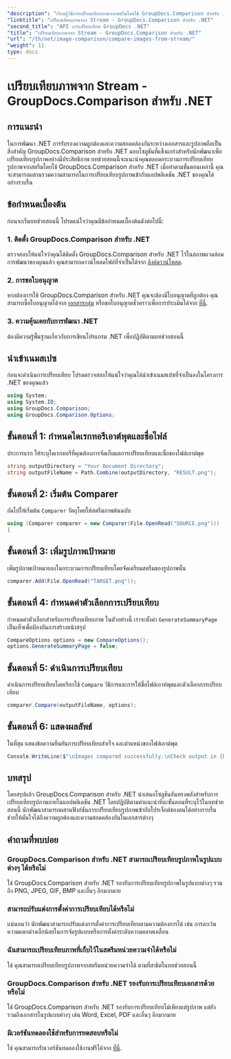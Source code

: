 ```yaml
---
"description": "เรียนรู้วิธีการเปรียบเทียบภาพจากสตรีมโดยใช้ GroupDocs.Comparison สำหรับ .NET คำแนะนำทีละขั้นตอนสำหรับการผสานรวมเข้ากับแอปพลิเคชัน .NET ได้อย่างราบรื่น"
"linktitle": "เปรียบเทียบภาพจาก Stream - GroupDocs.Comparison สำหรับ .NET"
"second_title": "API การเปรียบเทียบ GroupDocs .NET"
"title": "เปรียบเทียบภาพจาก Stream - GroupDocs.Comparison สำหรับ .NET"
"url": "/th/net/image-comparison/compare-images-from-stream/"
"weight": 11
type: docs
---
```

# เปรียบเทียบภาพจาก Stream - GroupDocs.Comparison สำหรับ .NET

## การแนะนำ
ในการพัฒนา .NET การรับรองความถูกต้องและความสอดคล้องกันระหว่างเอกสารและรูปภาพถือเป็นสิ่งสำคัญ GroupDocs.Comparison สำหรับ .NET มอบโซลูชันที่แข็งแกร่งสำหรับนักพัฒนาเพื่อเปรียบเทียบรูปภาพอย่างมีประสิทธิภาพ บทช่วยสอนนี้จะแนะนำคุณตลอดกระบวนการเปรียบเทียบรูปภาพจากสตรีมโดยใช้ GroupDocs.Comparison สำหรับ .NET เมื่อทำตามขั้นตอนเหล่านี้ คุณจะสามารถผสานรวมความสามารถในการเปรียบเทียบรูปภาพเข้ากับแอปพลิเคชัน .NET ของคุณได้อย่างราบรื่น
## ข้อกำหนดเบื้องต้น
ก่อนจะเริ่มบทช่วยสอนนี้ โปรดแน่ใจว่าคุณมีข้อกำหนดเบื้องต้นดังต่อไปนี้:
### 1. ติดตั้ง GroupDocs.Comparison สำหรับ .NET
ตรวจสอบให้แน่ใจว่าคุณได้ติดตั้ง GroupDocs.Comparison สำหรับ .NET ไว้ในสภาพแวดล้อมการพัฒนาของคุณแล้ว คุณสามารถดาวน์โหลดไฟล์ที่จำเป็นได้จาก [ลิงค์ดาวน์โหลด](https://releases-groupdocs.com/comparison/net/).
### 2. การขอใบอนุญาต
หากต้องการใช้ GroupDocs.Comparison สำหรับ .NET คุณจะต้องมีใบอนุญาตที่ถูกต้อง คุณสามารถซื้อใบอนุญาตได้จาก [เอกสารกลุ่ม](https://purchase.groupdocs.com/buy) หรือขอใบอนุญาตชั่วคราวเพื่อการประเมินได้จาก [ที่นี่](https://purchase-groupdocs.com/temporary-license/).
### 3. ความคุ้นเคยกับการพัฒนา .NET
ต้องมีความรู้พื้นฐานเกี่ยวกับการเขียนโปรแกรม .NET เพื่อปฏิบัติตามบทช่วยสอนนี้

## นำเข้าเนมสเปซ
ก่อนจะดำเนินการเปรียบเทียบ โปรดตรวจสอบให้แน่ใจว่าคุณได้นำเข้าเนมสเปซที่จำเป็นลงในโครงการ .NET ของคุณแล้ว 
```csharp
using System;
using System.IO;
using GroupDocs.Comparison;
using GroupDocs.Comparison.Options;
```
## ขั้นตอนที่ 1: กำหนดไดเรกทอรีเอาต์พุตและชื่อไฟล์
ประการแรก ให้ระบุไดเรกทอรีที่คุณต้องการจัดเก็บผลการเปรียบเทียบและชื่อของไฟล์เอาต์พุต
```csharp
string outputDirectory = "Your Document Directory";
string outputFileName = Path.Combine(outputDirectory, "RESULT.png");
```
## ขั้นตอนที่ 2: เริ่มต้น Comparer
ถัดไปให้เริ่มต้น `Comparer` วัตถุโดยให้สตรีมภาพต้นฉบับ
```csharp
using (Comparer comparer = new Comparer(File.OpenRead("SOURCE.png")))
{
```
## ขั้นตอนที่ 3: เพิ่มรูปภาพเป้าหมาย
เพิ่มรูปภาพเป้าหมายลงในกระบวนการเปรียบเทียบโดยจัดเตรียมสตรีมของรูปภาพนั้น
```csharp
comparer.Add(File.OpenRead("TARGET.png"));
```
## ขั้นตอนที่ 4: กำหนดค่าตัวเลือกการเปรียบเทียบ
กำหนดค่าตัวเลือกสำหรับการเปรียบเทียบภาพ ในตัวอย่างนี้ เราจะตั้งค่า `GenerateSummaryPage` เป็นเท็จเพื่อป้องกันการสร้างหน้าสรุป
```csharp
CompareOptions options = new CompareOptions();
options.GenerateSummaryPage = false;
```
## ขั้นตอนที่ 5: ดำเนินการเปรียบเทียบ
ดำเนินการเปรียบเทียบโดยเรียกใช้ `Compare` วิธีการและการให้ชื่อไฟล์เอาท์พุตและตัวเลือกการเปรียบเทียบ
```csharp
comparer.Compare(outputFileName, options);
```
## ขั้นตอนที่ 6: แสดงผลลัพธ์
ในที่สุด แสดงข้อความยืนยันการเปรียบเทียบสำเร็จ และตำแหน่งของไฟล์เอาต์พุต
```csharp
Console.WriteLine($"\nImages compared successfully.\nCheck output in {Directory.GetCurrentDirectory()}.");
```

## บทสรุป
โดยสรุปแล้ว GroupDocs.Comparison สำหรับ .NET นำเสนอโซลูชันอันทรงพลังสำหรับการเปรียบเทียบรูปภาพภายในแอปพลิเคชัน .NET โดยปฏิบัติตามคำแนะนำทีละขั้นตอนที่ระบุไว้ในบทช่วยสอนนี้ นักพัฒนาสามารถผสานฟังก์ชันการเปรียบเทียบรูปภาพเข้ากับโปรเจ็กต์ของตนได้อย่างราบรื่น ช่วยให้มั่นใจได้ถึงความถูกต้องและความสอดคล้องกันในเอกสารต่างๆ
## คำถามที่พบบ่อย
### GroupDocs.Comparison สำหรับ .NET สามารถเปรียบเทียบรูปภาพในรูปแบบต่างๆ ได้หรือไม่
ใช่ GroupDocs.Comparison สำหรับ .NET รองรับการเปรียบเทียบรูปภาพในรูปแบบต่างๆ รวมถึง PNG, JPEG, GIF, BMP และอื่นๆ อีกมากมาย
### สามารถปรับแต่งการตั้งค่าการเปรียบเทียบได้หรือไม่
แน่นอนว่า นักพัฒนาสามารถปรับแต่งการตั้งค่าการเปรียบเทียบตามความต้องการได้ เช่น การละเว้นความแตกต่างเล็กน้อยในการจัดรูปแบบหรือการตั้งค่าระดับความคลาดเคลื่อน
### ฉันสามารถเปรียบเทียบภาพที่เก็บไว้ในสตรีมหน่วยความจำได้หรือไม่
ใช่ คุณสามารถเปรียบเทียบรูปภาพจากสตรีมหน่วยความจำได้ ตามที่สาธิตในบทช่วยสอนนี้
### GroupDocs.Comparison สำหรับ .NET รองรับการเปรียบเทียบเอกสารด้วยหรือไม่
ใช่ GroupDocs.Comparison สำหรับ .NET รองรับการเปรียบเทียบไม่เพียงแต่รูปภาพ แต่ยังรวมถึงเอกสารในรูปแบบต่างๆ เช่น Word, Excel, PDF และอื่นๆ อีกมากมาย
### มีเวอร์ชันทดลองใช้สำหรับการทดสอบหรือไม่
ใช่ คุณสามารถรับเวอร์ชันทดลองใช้งานฟรีได้จาก [ที่นี่](https://releases-groupdocs.com/).